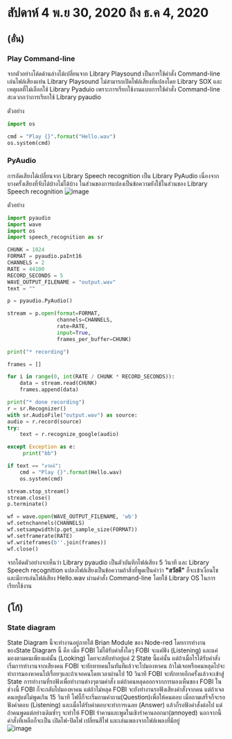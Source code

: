 # สัปดาห์ 4 พ.ย 30, 2020 ถึง ธ.ค 4, 2020  
## (อั๋น)  

### Play Command-line   
จากตัวอย่างโค้ดด้านล่างได้เปลี่ยนจาก Library Playsound เป็นการใช้คำสั่ง Command-line เล่นไฟล์เสียงแท่น Library Playsound ไม่สามารถเปิดไฟล์เสียงที่แปลงโดย Library SOX และเหตุผลที่ไม่เลือกใช้ Library Pyaduio เพราะการเรียกใช้งานแบบการใช้คำสั่ง Command-line สะดวกกว่าการเรียกใช้ Library pyaudio  
  
ตัวอย่าง  
```python
import os

cmd = "Play {}".format("Hello.wav")
os.system(cmd)
```



### PyAudio  
การอัดเสียงได้เปลี่ยนจาก Library Speech recognition เป็น Library PyAudio เนื่องจากบางครั้งเสียงที่จับได้บ้างไม่ได้บ้าง ในส่วนของการแปลงเป็นข้อความยังใช้ในส่วนของ
Library Speech recognition
![image](https://user-images.githubusercontent.com/65691345/110537707-9eb81700-8155-11eb-8d81-9962b958ed4c.png)  

ตัวอย่าง  
```python
import pyaudio
import wave
import os
import speech_recognition as sr

CHUNK = 1024
FORMAT = pyaudio.paInt16
CHANNELS = 2
RATE = 44100
RECORD_SECONDS = 5
WAVE_OUTPUT_FILENAME = "output.wav"
text = ""

p = pyaudio.PyAudio()

stream = p.open(format=FORMAT,
                channels=CHANNELS,
                rate=RATE,
                input=True,
                frames_per_buffer=CHUNK)

print("* recording")

frames = []

for i in range(0, int(RATE / CHUNK * RECORD_SECONDS)):
    data = stream.read(CHUNK)
    frames.append(data)

print("* done recording")
r = sr.Recognizer()
with sr.AudioFile("output.wav") as source:   
audio = r.record(source)
try:    
    text = r.recognize_google(audio)

except Exception as e:
     print("bb")

if text == "สวัสดี":
    cmd = "Play {}".format(Hello.wav)
    os.system(cmd)

stream.stop_stream()
stream.close()
p.terminate()

wf = wave.open(WAVE_OUTPUT_FILENAME, 'wb')
wf.setnchannels(CHANNELS)
wf.setsampwidth(p.get_sample_size(FORMAT))
wf.setframerate(RATE)
wf.writeframes(b''.join(frames))
wf.close()
```
จากโค้ดตัวอย่างจะเห็นว่า Library pyaudio เป็นตัวบันทึกไฟล์เสียง 5 วินาที และ Library Speech recognition แปลงไฟล์เสียงเป็นข้อความถ้าสิ่งที่พูดเป็นคำว่า **"สวัสดี"** 
ก็จะเข้าเงื่อนไขและมีการเล่นไฟล์เสียง Hello.wav ผ่านคำสั่ง Command-line โดยใช้ Library OS ในการเรียกใช้งาน 

## (โก้)  
### State diagram  
State Diagram นี้จะทำงานอยู่ภายใต้ Brian Module ของ Node-red โดยการทำงานของState Diagram นี้ คือ เมื่อ FOBI ไม่ได้รับคำสั่งใดๆ FOBI จะแค่ฟัง (Listening) และแค่มองตามคนเพียงแค่นั้น (Looking) 
โดยจะสลับทำอยู่แค่ 2 State นี้แค่นั้น แต่ถ้าเมื่อไรได้รับคำสังเริ่มการทำงานจากเสียงคน FOBI จะทักทายคนในทันทีแล้วจะไปมองหาคน ถ้าไม่เจอหรือคนหลุดไปจะทำการมองหาคนไปเรื่อยๆและถ้าเจอคนโดยเวลาผ่านไป 10 วินาที 
FOBI จะทักทายอีกครั้งแล้วจะเข้าสู่ State การทำงานที่รอฟังเพื่อทำงานต่างๆตามคำสั่ง แต่ถ้าคนหลุดออกจากการมองเห็นของ FOBI ในช่วงนี้ FOBI ก็จะกลับไปมองหาคน แต่ถ้าไม่หลุด 
FOBI จะยังทำงานรอฟังเสียงคำสั่งจากคน แต่ถ้าเจอคนอยู่แต่ไม่พูดเกิน 15 วินาที โฟบี้ก็จะเริ่มถามคำถาม(Question)เพื่อให้คนตอบ เมื่อถามเสร็จก็จะรอฟังคำตอบ (Listening) 
และเมื่อได้รับคำตอบจะทำการเฉลย (Answer) แล้วก็รอฟังคำสั่งต่อไป แต่ถ้าคนพูดแต่อย่างเดิมซ้ำๆ จะทำให้ FOBI รำคานและพูดในเชิงรำคานออกมา(annoyed) นอกจากนี้คำสั่งที่เหลือก็จะเป็น เปิดไฟ-ปิดไฟ 
เปลี่ยนสีไฟ และเล่นเพลงจากไฟล์เพลงที่มีอยู่  
![image](https://user-images.githubusercontent.com/65691345/110537813-c7401100-8155-11eb-938d-34a39db5450e.png)




